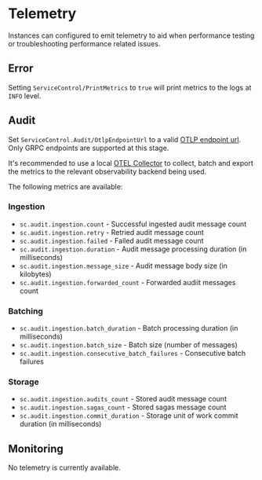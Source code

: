 # Telemetry

Instances can configured to emit telemetry to aid when performance testing or troubleshooting performance related issues.

## Error

Setting `ServiceControl/PrintMetrics` to `true` will print metrics to the logs at `INFO` level.

## Audit

Set `ServiceControl.Audit/OtlpEndpointUrl` to a valid [OTLP endpoint url](https://opentelemetry.io/docs/specs/otel/protocol/exporter/#configuration-options). Only GRPC endpoints are supported at this stage.

It's recommended to use a local [OTEL Collector](https://opentelemetry.io/docs/collector/) to collect, batch and export the metrics to the relevant observability backend being used.

The following metrics are available:

### Ingestion

- `sc.audit.ingestion.count` - Successful ingested audit message count
- `sc.audit.ingestion.retry` - Retried audit message count
- `sc.audit.ingestion.failed` - Failed audit message count
- `sc.audit.ingestion.duration` - Audit message processing duration (in milliseconds)
- `sc.audit.ingestion.message_size` - Audit message body size (in kilobytes)
- `sc.audit.ingestion.forwarded_count` - Forwarded audiit messages count

### Batching

- `sc.audit.ingestion.batch_duration` - Batch processing duration (in milliseconds)
- `sc.audit.ingestion.batch_size` - Batch size (number of messages)
- `sc.audit.ingestion.consecutive_batch_failures` - Consecutive batch failures

### Storage

- `sc.audit.ingestion.audits_count` - Stored audit message count
- `sc.audit.ingestion.sagas_count` - Stored sagas message count
- `sc.audit.ingestion.commit_duration` - Storage unit of work commit duration (in milliseconds)

## Monitoring

No telemetry is currently available.

